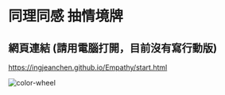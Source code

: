 # 同理同感 抽情境牌
## 網頁連結 (請用電腦打開，目前沒有寫行動版)
https://ingjeanchen.github.io/Empathy/start.html

![color-wheel](https://user-images.githubusercontent.com/80530958/171385793-1a535786-7c4d-466d-943b-53d6c23e89af.png)
